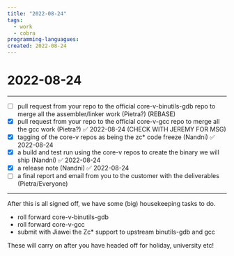 ```yaml
---
title: "2022-08-24"
tags:
  - work
  - cobra
programming-languagues:
created: 2022-08-24
---
```

# 2022-08-24
---
- [ ] pull request from your repo to the official core-v-binutils-gdb repo to merge all the assembler/linker work (Pietra?) (REBASE)
- [x] pull request from your repo to the official core-v-gcc repo to merge all the gcc work (Pietra?) ✅ 2022-08-24 (CHECK WITH JEREMY FOR MSG)
- [x] tagging of the core-v repos as being the zc* code freeze (Nandni) ✅ 2022-08-24
- [x] a build and test run using the core-v repos to create the binary we will ship (Nandni) ✅ 2022-08-24
- [x] a release note (Nandni) ✅ 2022-08-24
- [ ] a final report and email from you to the customer with the deliverables (Pietra/Everyone)

---

After this is all signed off, we have some (big) housekeeping tasks to do.
- roll forward core-v-binutils-gdb
- roll forward core-v-gcc
- submit with Jiawei the Zc* support to upstream binutils-gdb and gcc

These will carry on after you have headed off for holiday, university etc! 